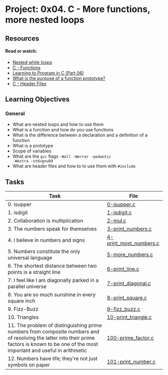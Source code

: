 # Project: 0x04. C - More functions, more nested loops

## Resources

#### Read or watch:

* [Nested while loops](https://intranet.alxswe.com/rltoken/aDRkFzUkVysnD94Dpm3w5g)
* [C - Functions](https://intranet.alxswe.com/rltoken/zf4IZeoe0yFZL2X7_nznQQ)
* [Learning to Program in C (Part 06)](https://intranet.alxswe.com/rltoken/iQ87CI4Lf41U_uRh9QsoQA)
* [What is the purpose of a function prototype?](https://intranet.alxswe.com/rltoken/pUXhvD6-xl5BbWyj1AhCEA)
* [C - Header Files](https://intranet.alxswe.com/rltoken/IFY075ffrszSJvHqPAa-zQ)
## Learning Objectives

### General

* What are nested loops and how to use them
* What is a function and how do you use functions
* What is the difference between a declaration and a definition of a function
* What is a prototype
* Scope of variables
* What are the <code>gcc</code> flags <code>-Wall -Werror -pedantic -Wextra -std=gnu89</code>
* What are header files and how to to use them with <code>#include</code>
## Tasks

| Task | File |
| ---- | ---- |
| 0. isupper | [0-isupper.c](./0-isupper.c) |
| 1. isdigit | [1-isdigit.c](./1-isdigit.c) |
| 2. Collaboration is multiplication | [2-mul.c](./2-mul.c) |
| 3. The numbers speak for themselves | [3-print_numbers.c](./3-print_numbers.c) |
| 4. I believe in numbers and signs | [4-print_most_numbers.c](./4-print_most_numbers.c) |
| 5. Numbers constitute the only universal language | [5-more_numbers.c](./5-more_numbers.c) |
| 6. The shortest distance between two points is a straight line | [6-print_line.c](./6-print_line.c) |
| 7. I feel like I am diagonally parked in a parallel universe | [7-print_diagonal.c](./7-print_diagonal.c) |
| 8. You are so much sunshine in every square inch | [8-print_square.c](./8-print_square.c) |
| 9. Fizz-Buzz | [9-fizz_buzz.c](./9-fizz_buzz.c) |
| 10. Triangles | [10-print_triangle.c](./10-print_triangle.c) |
| 11. The problem of distinguishing prime numbers from composite numbers and of resolving the latter into their prime factors is known to be one of the most important and useful in arithmetic | [100-prime_factor.c](./100-prime_factor.c) |
| 12. Numbers have life; they're not just symbols on paper | [101-print_number.c](./101-print_number.c) |
